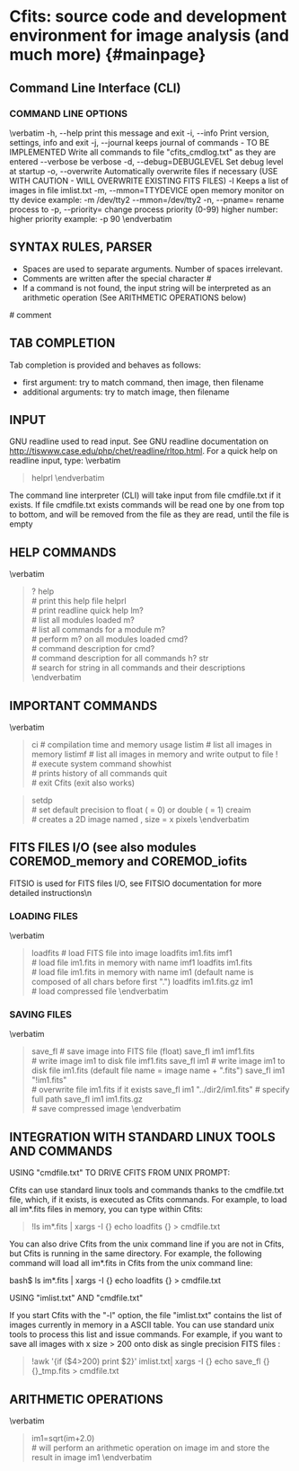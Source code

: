 Cfits: source code and development environment for image analysis (and much more) {#mainpage}
=========



## Command Line Interface (CLI)   


### COMMAND LINE OPTIONS

\verbatim
  -h, --help 
	print this message and exit
  -i, --info
	Print version, settings, info and exit
  -j, --journal
	keeps journal of commands - TO BE IMPLEMENTED 
	Write all commands to file "cfits_cmdlog.txt" as they are entered
  --verbose
	be verbose
  -d, --debug=DEBUGLEVEL
	Set debug level at startup
  -o, --overwrite 
	Automatically overwrite files if necessary (USE WITH CAUTION - WILL OVERWRITE EXISTING FITS FILES)
  -l
	Keeps a list of images in file imlist.txt
  -m, --mmon=TTYDEVICE
	open memory monitor on tty device
	example:
	<executable> -m /dev/tty2
	<executable> --mmon=/dev/tty2
  -n, --pname=<myprocessname>
	rename process to <processname>
  -p, --priority=<PR>
	change process priority (0-99)
	higher number: higher priority
	example:
	<executable> -p 90
\endverbatim

## SYNTAX RULES, PARSER

- Spaces are used to separate arguments. Number of spaces irrelevant.
- Comments are written after the special character #
- If a command is not found, the input string will be interpreted as an arithmetic operation (See ARITHMETIC OPERATIONS below)

<command> <arg1> <arg2>   # comment


## TAB COMPLETION

Tab completion is provided and behaves as follows:
- first argument:        try to match command, then image, then filename
- additional arguments:  try to match image, then filename

## INPUT

GNU readline used to read input. See GNU readline documentation on http://tiswww.case.edu/php/chet/readline/rltop.html. For a quick help on readline input, type:
\verbatim
> helprl 
\endverbatim

The command line interpreter (CLI) will take input from file cmdfile.txt if it exists. If file cmdfile.txt exists commands will be read one by one from top to bottom, and will be removed from the file as they are read, until the file is empty


## HELP COMMANDS

\verbatim
> ?
> help			     
	# print this help file
> helprl		     
	# print readline quick help
> lm?                        
	# list all modules loaded
> m? <module>               
	# list all commands for a module
> m?                    
	# perform m? on all modules loaded
> cmd? <command>              
	# command description for <command>
> cmd?                    
	# command description for all commands
> h? str                    
	# search for string <str> in all commands and their descriptions
\endverbatim


## IMPORTANT COMMANDS

\verbatim
> ci
	# compilation time and memory usage
> listim 
	# list all images in memory
> listimf <filename> 
	# list all images in memory and write output to file <filename>
> !<syscommand>             
	# execute system command
> showhist                  
	# prints history of all commands
> quit                      
	# exit Cfits (exit also works)

> setdp <val> 		     
	# set default precision to float (<val> = 0) or double (<val> = 1)
> creaim <im> <xs> <ys>     
	# creates a 2D image named <im>, size = <xs> x <ys> pixels
\endverbatim

## FITS FILES I/O (see also modules COREMOD_memory and COREMOD_iofits

FITSIO is used for FITS files I/O, see FITSIO documentation for more detailed instructions\n

### LOADING FILES

\verbatim
> loadfits <fname> <imname> 
	# load FITS file <fname> into image <imname>
> loadfits im1.fits imf1    
	# load file im1.fits in memory with name imf1
> loadfits im1.fits	     
	# load file im1.fits in memory with name im1 (default name is composed of all chars before first ".")
> loadfits im1.fits.gz im1  
	# load compressed file
\endverbatim

### SAVING FILES

\verbatim
> save_fl  <imname> <fname> 
	# save image <imname> into FITS file <fname> (float)
> save_fl im1 imf1.fits      
	# write image im1 to disk file imf1.fits
> save_fl im1
	# write image im1 to disk file im1.fits (default file name = image name + ".fits")
> save_fl im1 "!im1.fits"   
	# overwrite file im1.fits if it exists
> save_fl im1 "../dir2/im1.fits"
	# specify full path
> save_fl im1 im1.fits.gz   
	# save compressed image
\endverbatim


## INTEGRATION WITH STANDARD LINUX TOOLS AND COMMANDS


USING "cmdfile.txt" TO DRIVE CFITS FROM UNIX PROMPT:

Cfits can use standard linux tools and commands thanks to the cmdfile.txt file, which, if it exists, is executed as Cfits commands.
For example, to load all im*.fits files in memory, you can type within Cfits:

> !ls im*.fits | xargs -I {} echo loadfits {} > cmdfile.txt

You can also drive Cfits from the unix command line if you are not in Cfits, but Cfits is running in the same directory. For example, the following command will load all im*.fits in Cfits from the unix command line:

bash$ ls im*.fits | xargs -I {} echo loadfits {} > cmdfile.txt


USING "imlist.txt" AND "cmdfile.txt"

If you start Cfits with the "-l" option,  the file "imlist.txt" contains the list of images currently in memory in a ASCII table. You can use standard unix tools to process this list and issue commands. For example, if you want to save all images with x size > 200 onto disk as single precision FITS files :

> !awk '{if ($4>200) print $2}' imlist.txt| xargs -I {} echo save_fl {} {}_tmp.fits > cmdfile.txt


## ARITHMETIC OPERATIONS

\verbatim
> im1=sqrt(im+2.0)          
	# will perform an arithmetic operation on image im and store the result in image im1
\endverbatim









